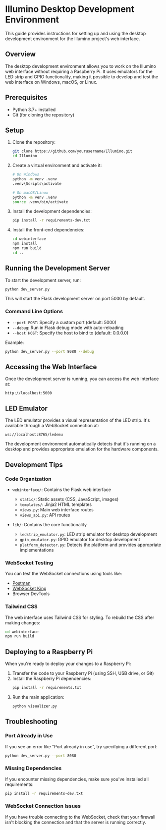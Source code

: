 # Illumino Desktop Development Environment

This guide provides instructions for setting up and using the desktop development environment for the Illumino project's web interface.

## Overview

The desktop development environment allows you to work on the Illumino web interface without requiring a Raspberry Pi. It uses emulators for the LED strip and GPIO functionality, making it possible to develop and test the web interface on Windows, macOS, or Linux.

## Prerequisites

- Python 3.7+ installed
- Git (for cloning the repository)

## Setup

1. Clone the repository:
   ```bash
   git clone https://github.com/yourusername/Illumino.git
   cd Illumino
   ```

2. Create a virtual environment and activate it:
   ```bash
   # On Windows
   python -m venv .venv
   .venv\Scripts\activate
   
   # On macOS/Linux
   python -m venv .venv
   source .venv/bin/activate
   ```

3. Install the development dependencies:
   ```bash
   pip install -r requirements-dev.txt
   ```

4. Install the front-end dependencies:
   ```bash
   cd webinterface
   npm install
   npm run build
   cd ..
   ```

## Running the Development Server

To start the development server, run:

```bash
python dev_server.py
```

This will start the Flask development server on port 5000 by default.

### Command Line Options

- `--port PORT`: Specify a custom port (default: 5000)
- `--debug`: Run in Flask debug mode with auto-reloading
- `--host HOST`: Specify the host to bind to (default: 0.0.0.0)

Example:
```bash
python dev_server.py --port 8080 --debug
```

## Accessing the Web Interface

Once the development server is running, you can access the web interface at:

```
http://localhost:5000
```

## LED Emulator

The LED emulator provides a visual representation of the LED strip. It's available through a WebSocket connection at:

```
ws://localhost:8765/ledemu
```

The development environment automatically detects that it's running on a desktop and provides appropriate emulation for the hardware components.

## Development Tips

### Code Organization

- `webinterface/`: Contains the Flask web interface
  - `static/`: Static assets (CSS, JavaScript, images)
  - `templates/`: Jinja2 HTML templates
  - `views.py`: Main web interface routes
  - `views_api.py`: API routes

- `lib/`: Contains the core functionality
  - `ledstrip_emulator.py`: LED strip emulator for desktop development
  - `gpio_emulator.py`: GPIO emulator for desktop development
  - `platform_detector.py`: Detects the platform and provides appropriate implementations

### WebSocket Testing

You can test the WebSocket connections using tools like:
- [Postman](https://www.postman.com/)
- [WebSocket King](https://websocketking.com/)
- Browser DevTools

### Tailwind CSS

The web interface uses Tailwind CSS for styling. To rebuild the CSS after making changes:

```bash
cd webinterface
npm run build
```

## Deploying to a Raspberry Pi

When you're ready to deploy your changes to a Raspberry Pi:

1. Transfer the code to your Raspberry Pi (using SSH, USB drive, or Git)
2. Install the Raspberry Pi dependencies:
   ```bash
   pip install -r requirements.txt
   ```
3. Run the main application:
   ```bash
   python visualizer.py
   ```

## Troubleshooting

### Port Already in Use
If you see an error like "Port already in use", try specifying a different port:
```bash
python dev_server.py --port 8080
```

### Missing Dependencies
If you encounter missing dependencies, make sure you've installed all requirements:
```bash
pip install -r requirements-dev.txt
```

### WebSocket Connection Issues
If you have trouble connecting to the WebSocket, check that your firewall isn't blocking the connection and that the server is running correctly. 